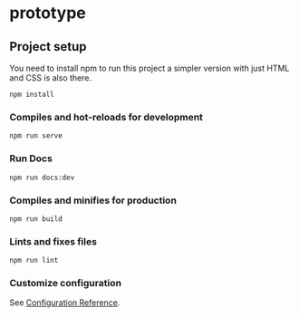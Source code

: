 # prototype

## Project setup

You need to install npm to run this project a simpler version with just HTML and CSS is also there.

```
npm install
```

### Compiles and hot-reloads for development

```
npm run serve
```

### Run Docs

```
npm run docs:dev
```

### Compiles and minifies for production

```
npm run build
```

### Lints and fixes files

```
npm run lint
```

### Customize configuration

See [Configuration Reference](https://cli.vuejs.org/config/).
